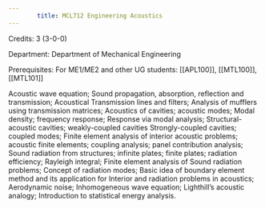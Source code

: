 ```yaml
---
        title: MCL712 Engineering Acoustics
---
```

Credits: 3 (3-0-0)

Department: Department of Mechanical Engineering

Prerequisites: For ME1/ME2 and other UG students: [[APL100]], [[MTL100]], [[MTL101]]

Acoustic wave equation; Sound propagation, absorption, reflection and transmission; Acoustical Transmission lines and filters; Analysis of mufflers using transmission matrices; Acoustics of cavities; acoustic modes; Modal density; frequency response; Response via modal analysis; Structural-acoustic cavities; weakly-coupled cavities Strongly-coupled cavities; coupled modes; Finite element analysis of interior acoustic problems; acoustic finite elements; coupling analysis; panel contribution analysis; Sound radiation from structures; infinite plates; finite plates; radiation efficiency; Rayleigh integral; Finite element analysis of Sound radiation problems; Concept of radiation modes; Basic idea of boundary element method and its application for Interior and radiation problems in acoustics; Aerodynamic noise; Inhomogeneous wave equation; Lighthill’s acoustic analogy; Introduction to statistical energy analysis.